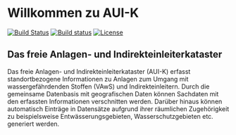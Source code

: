 # Willkommen zu AUI-K

[![Build Status](https://travis-ci.org/BjoernSchilberg/auik.svg?branch=master)][travis]
[![Build status](https://ci.appveyor.com/api/projects/status/h9vq9wyxpj51hgms?svg=true)][appveyor]
[![License](https://img.shields.io/badge/License-LGPL%20v2.1-blue.svg)][license]

[travis]:   https://travis-ci.org/stadt-bielefeld/auik
[appveyor]: https://ci.appveyor.com/project/BjoernSchilberg/auik
[license]:  https://tldrlegal.com/license/gnu-lesser-general-public-license-v2.1-(lgpl-2.1) 
[sonarcube]: https://sonarcloud.io/dashboard?id=auik_prod%3Aauik_prod

## Das freie Anlagen- und Indirekteinleiterkataster

Das freie Anlagen- und Indirekteinleiterkataster (AUI-K) erfasst standortbezogene Informationen zu Anlagen zum Umgang mit wassergefährdenden Stoffen (VAwS) und Indirekteinleitern. Durch die gemeinsame Datenbasis mit geografischen Daten können Sachdaten mit den erfassten Informationen verschnitten werden. Darüber hinaus können automatisch Einträge in Datensätze aufgrund ihrer räumlichen Zugehörigkeit zu beispielsweise Entwässerungsgebieten, Wasserschutzgebieten etc. generiert werden.
